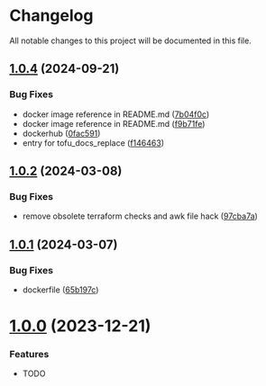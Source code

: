 # Changelog

All notable changes to this project will be documented in this file.

## [1.0.4](https://github.com/tofuutils/pre-commit-opentofu/compare/v1.0.3...v1.0.4) (2024-09-21)


### Bug Fixes

* docker image reference in README.md ([7b04f0c](https://github.com/tofuutils/pre-commit-opentofu/commit/7b04f0c24940f1642c8f599bfd0794dd46b0b274))
* docker image reference in README.md ([f9b71fe](https://github.com/tofuutils/pre-commit-opentofu/commit/f9b71fe08fedd4ceb23ced6fe2171edf24add290))
* dockerhub ([0fac591](https://github.com/tofuutils/pre-commit-opentofu/commit/0fac59197f2f2cb4bc417917e5adb6ac92a20b7a))
* entry for tofu_docs_replace ([f146463](https://github.com/tofuutils/pre-commit-opentofu/commit/f146463ac8effcfa441f3f6b21e811095f0da73c))

## [1.0.2](https://github.com/tofuutils/pre-commit-opentofu/compare/v1.0.1...v1.0.2) (2024-03-08)


### Bug Fixes

* remove obsolete terraform checks and awk file hack ([97cba7a](https://github.com/tofuutils/pre-commit-opentofu/commit/97cba7a646996c7cae3719f1b6241d47da5882d9))

## [1.0.1](https://github.com/tofuutils/pre-commit-opentofu/compare/v1.0.0...v1.0.1) (2024-03-07)


### Bug Fixes

* dockerfile ([65b197c](https://github.com/tofuutils/pre-commit-opentofu/commit/65b197c841dc10aa772c7fc2594a213a9158d2f4))

# [1.0.0](https://github.com/tofuutils/pre-commit-opentofu/compare/v1.0.0) (2023-12-21)


### Features

* TODO
